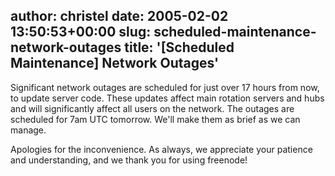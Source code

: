 author: christel
date: 2005-02-02 13:50:53+00:00
slug: scheduled-maintenance-network-outages
title: '[Scheduled Maintenance] Network Outages'
---

Significant network outages are scheduled for just over 17 hours from now, to update server code.  These updates affect main rotation servers and hubs and will significantly affect all users on the network.  The outages are scheduled for 7am UTC tomorrow. We'll make them as brief as we can manage.

Apologies for the inconvenience.  As always, we appreciate your patience and understanding, and we thank you for using  freenode!
